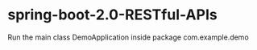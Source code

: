 # spring-boot-2.0-RESTful-APIs

Run the main class DemoApplication inside package com.example.demo  
